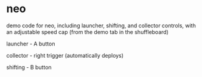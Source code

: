 # neo
demo code for neo, including launcher, shifting, and collector controls, with an adjustable speed cap (from the demo tab in the shuffleboard)

launcher - A button

collector - right trigger (automatically deploys)

shifting - B button
